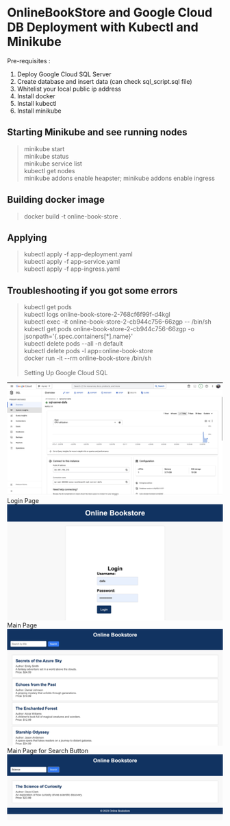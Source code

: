 # OnlineBookStore and Google Cloud DB Deployment with Kubectl and Minikube
Pre-requisites : 
1. Deploy Google Cloud SQL Server
2. Create database and insert data (can check sql_script.sql file)
3. Whitelist your local public ip address
4. Install docker
5. Install kubectl
6. Install minikube

## Starting Minikube and see running nodes
> minikube start <br>
> minikube status <br>
> minikube service list <br>
> kubectl get nodes <br>
> minikube addons enable heapster; minikube addons enable ingress <br>

## Building docker image
> docker build -t online-book-store . <br>

## Applying
> kubectl apply -f app-deployment.yaml <br>
> kubectl apply -f app-service.yaml <br>
> kubectl apply -f app-ingress.yaml <br>

## Troubleshooting if you got some errors
> kubectl get pods <br>
> kubectl logs online-book-store-2-768cf6f99f-d4kgl <br>
> kubectl exec -it online-book-store-2-cb944c756-66zgp -- /bin/sh <br>
> kubectl get pods online-book-store-2-cb944c756-66zgp -o jsonpath='{.spec.containers[*].name}' <br>
> kubectl delete pods --all -n default <br>
> kubectl delete pods -l app=online-book-store <br>
> docker run -it --rm online-book-store /bin/sh <br> 
<br> Setting Up Google Cloud SQL <br>
<img src="image/google_cloud_db.jpg"> 
Login Page <br>
<img src="image/login_page.jpg"> 
Main Page <br>
<img src="image/main_page.jpg">
Main Page for Search Button <br>
<img src="image/main_page2.jpg"> 
